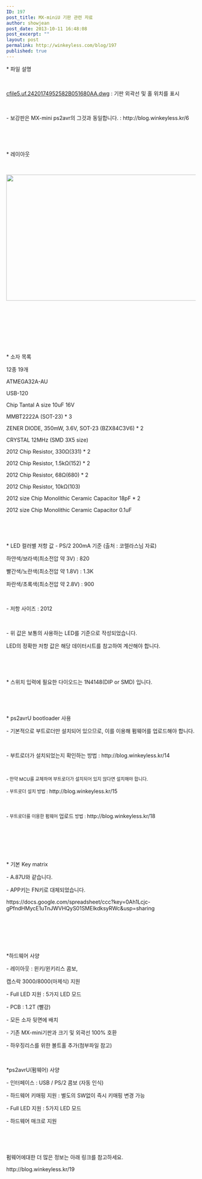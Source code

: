 ```yaml
---
ID: 197
post_title: MX-miniU 기판 관련 자료
author: showjean
post_date: 2013-10-11 16:48:08
post_excerpt: ""
layout: post
permalink: http://winkeyless.com/blog/197
published: true
---
```

<p>* 파일 설명</p><p><br /></p><p style="text-align: left;"></p><p><a href="http://winkeyless.com/blog/wp-content/uploads/1/cfile5.uf.2420174952582B051680AA.dwg" class="aligncenter" filename="bsk.u_outline_2000.dwg" filemime="application/octet-stream" />cfile5.uf.2420174952582B051680AA.dwg</a>&nbsp;: 기판 외곽선 및 홀 위치를 표시</p><p></p><p><br /></p><p>- 보강판은 MX-mini ps2avr의 그것과 동일합니다. :&nbsp;http://blog.winkeyless.kr/6</p><p><br /></p><p><br /></p><p>* 레이아웃</p><p><br /></p><p style="text-align: left; clear: none; float: none;"><img src="http://winkeyless.com/blog/wp-content/uploads/1/cfile24.uf.2218F245532F30A421D602.jpg" class="aligncenter" width="860" height="335" filename="keylayout_mini.jpg" filemime="image/jpeg" /></p><p><br /></p><p><br /></p><p><br /></p><p><br /></p><p>* 소자 목록</p><p>12종 19개</p><p>ATMEGA32A-AU</p><p>USB-120</p><p>Chip Tantal A size 10uF 16V</p><p>MMBT2222A (SOT-23) * 3</p><p>ZENER DIODE, 350mW, 3.6V, SOT-23 (BZX84C3V6) * 2</p><p>CRYSTAL&nbsp;12MHz (SMD 3X5 size)</p><p>2012 Chip Resistor, 330Ω(331) * 2</p><p>2012 Chip Resistor, 1.5kΩ(152) * 2</p><p>2012 Chip Resistor, 68Ω(680) * 2</p><p>2012 Chip Resistor, 10kΩ(103)</p><p>2012 size Chip Monolithic Ceramic Capacitor 18pF * 2</p><p>2012 size Chip Monolithic Ceramic Capacitor 0.1uF</p><p><br /></p><p><br /></p><p>* LED 컬러별 저항 값 - PS/2 200mA 기준 (출처 : 코렐라스님 자료)</p><p>하얀색/보라색(최소전압 약 3V) : 820</p><p>빨간색/노란색(최소전압 약 1.8V) : 1.3K</p><p>파란색/초록색(최소전압 약 2.8V) : 900</p><p><br /></p><p>- 저항 사이즈 : 2012</p><p><br /></p><p>- 위 값은 보통의 사용하는 LED를 기준으로 작성되었습니다.</p><p>LED의 정확한 저항 값은 해당 데이터시트를 참고하여 계산해야 합니다.</p><p><br /></p><p><br /></p><p>* 스위치 입력에 필요한 다이오드는 1N4148(DIP or SMD) 입니다.</p><p><br /></p><p><br /></p><p>* ps2avrU bootloader 사용</p><p>- 기본적으로 부트로더만 설치되어 있으므로, 이를 이용해 펌웨어를&nbsp;업로드해야 합니다.</p><p><br /></p><p>- 부트로더가 설치되었는지 확인하는 방법 : http://blog.winkeyless.kr/14</p><p><br /></p><p><span style="font-size: 9pt; line-height: 1.5;">- 만약 MCU를 교체하여 부트로더가 설치되어 있지 않다면 설치해야 합니다.&nbsp;</span></p><p><span style="font-size: 9pt; line-height: 1.5;">- 부트로더 설치 방법 :&nbsp;</span><span style="background-color: transparent;">http://blog.winkeyless.kr/15</span></p><p><br /></p><p><span style="font-size: 9pt; line-height: 1.5;">- 부트로더를 이용한 펌웨어&nbsp;</span>업로드<span style="font-size: 9pt; line-height: 1.5;">&nbsp;방법 :&nbsp;</span>http://blog.winkeyless.kr/18</p><p><br /></p><p><br /></p><p><br /></p><p>* 기본 Key matrix</p><p>- A.87U와 같습니다.</p><p>- APP키는 FN키로 대체되었습니다.</p><p>https://docs.google.com/spreadsheet/ccc?key=0Ah1Lcjc-gPfndHMycE1uTnJWVHQyS01SMElkdksyRWc&amp;usp=sharing</p><p><br /></p><p><br /></p><p><br /></p><p>*하드웨어 사양</p><p>- 레이아웃 : 윈키/윈키리스 콤보,&nbsp;</p><p>캡스락 3000/8000(마제식) 지원</p><p>- Full LED 지원 : 5가지 LED 모드</p><p>- PCB : 1.2T (빨강)</p><p>- 모든 소자 뒷면에 배치</p><p>- 기존 MX-mini기판과 크기 및 외곽선 100% 호환</p><p>- 하우징리스를 위한 볼트홀 추가(첨부파일 참고)</p><p><br /></p><p>*ps2avrU(펌웨어) 사양&nbsp;</p><p>- 인터페이스 : USB / PS/2 콤보 (자동 인식)</p><p>- 하드웨어 키매핑 지원 : 별도의 SW없이 즉시 키매핑 변경 가능</p><p>- Full LED 지원 : 5가지 LED 모드</p><p>- 하드웨어 매크로 지원</p><p><br /></p><p><br /></p><p>펌웨어에대한 더 많은 정보는 아래 링크를 참고하세요.</p><p>http://blog.winkeyless.kr/19</p><p><br /></p><p><br /></p><p><br /></p><style>.tblGenFixed td {padding:0 3px;overflow:hidden;white-space:normal;letter-spacing:0;word-spacing:0;background-color:#fff;z-index:1;border-top:0px none;border-left:0px none;border-bottom:1px solid #CCC;border-right:1px solid #CCC;} .dn {display:none} .tblGenFixed td.s0 {background-color:white;font-family:arial,sans,sans-serif;font-size:100.0%;font-weight:normal;font-style:normal;color:#000000;text-decoration:none;text-align:left;vertical-align:bottom;direction:auto-ltr;white-space:normal;overflow:hidden;border-top:1px solid #CCC;border-right:;border-bottom:1px solid #cccccc;border-left:1px solid #CCC;} .tblGenFixed td.s2 {background-color:white;font-family:arial,sans,sans-serif;font-size:100.0%;font-weight:normal;font-style:normal;color:#000000;text-decoration:none;text-align:left;vertical-align:bottom;direction:auto-ltr;white-space:normal;overflow:hidden;border-right:1px solid #cccccc;border-bottom:1px solid #000000;border-left:1px solid #cccccc;} .tblGenFixed td.s1 {background-color:white;font-family:arial,sans,sans-serif;font-size:100.0%;font-weight:normal;font-style:normal;text-decoration:none;vertical-align:bottom;direction:Context;white-space:normal;overflow:hidden;border-top:1px solid #CCC;border-right:;border-bottom:1px solid #cccccc;} .tblGenFixed td.s16 {background-color:white;font-family:arial,sans,sans-serif;font-size:100.0%;font-weight:normal;font-style:normal;text-decoration:none;text-align:center;vertical-align:bottom;direction:Context;white-space:normal;overflow:hidden;border-right:1px solid #000000;border-bottom:1px solid #000000;} .tblGenFixed td.s17 {background-color:white;font-family:arial,sans,sans-serif;font-size:100.0%;font-weight:normal;font-style:normal;text-decoration:none;vertical-align:bottom;direction:Context;white-space:normal;overflow:hidden;border-right:1px solid #cccccc;border-bottom:1px solid #cccccc;border-left:1px solid #cccccc;} .tblGenFixed td.s18 {background-color:white;font-family:arial,sans,sans-serif;font-size:100.0%;font-weight:normal;font-style:normal;text-decoration:none;text-align:center;vertical-align:bottom;direction:Context;white-space:normal;overflow:hidden;border-right:1px solid #cccccc;border-bottom:1px solid #cccccc;} .tblGenFixed td.s19 {background-color:white;font-family:arial,sans,sans-serif;font-size:100.0%;font-weight:normal;font-style:normal;text-decoration:none;text-align:center;vertical-align:bottom;direction:Context;white-space:normal;overflow:hidden;border-right:1px solid #cccccc;border-bottom:1px solid #cccccc;} .tblGenFixed td.s9 {background-color:white;font-family:arial,sans,sans-serif;font-size:100.0%;font-weight:normal;font-style:normal;text-decoration:none;text-align:center;vertical-align:bottom;direction:Context;white-space:normal;overflow:hidden;border-right:;border-bottom:;} .tblGenFixed td.s12 {background-color:white;font-family:arial,sans,sans-serif;font-size:100.0%;font-weight:normal;font-style:normal;color:#000000;text-decoration:none;text-align:center;vertical-align:bottom;direction:Context;white-space:normal;overflow:hidden;border-right:1px solid #000000;border-bottom:;} .tblGenFixed td.s13 {background-color:white;font-family:arial,sans,sans-serif;font-size:100.0%;font-weight:normal;font-style:normal;text-decoration:none;text-align:center;vertical-align:bottom;direction:Context;white-space:normal;overflow:hidden;border-right:1px solid #000000;border-bottom:;} .tblGenFixed td.s14 {background-color:white;font-family:arial,sans,sans-serif;font-size:100.0%;font-weight:normal;font-style:normal;text-decoration:none;text-align:center;vertical-align:bottom;direction:Context;white-space:normal;overflow:hidden;border-right:;border-bottom:1px solid #000000;} .tblGenFixed td.s7 {background-color:#efefef;font-family:arial,sans,sans-serif;font-size:100.0%;font-weight:normal;font-style:normal;color:#000000;text-decoration:none;text-align:center;vertical-align:bottom;direction:Context;white-space:normal;overflow:hidden;border-right:;border-bottom:;border-left:1px solid #000000;} .tblGenFixed td.s8 {background-color:white;font-family:arial,sans,sans-serif;font-size:100.0%;font-weight:normal;font-style:normal;color:#000000;text-decoration:none;text-align:center;vertical-align:bottom;direction:auto-ltr;white-space:normal;overflow:hidden;border-right:;border-bottom:;} .tblGenFixed td.s15 {background-color:white;font-family:arial,sans,sans-serif;font-size:100.0%;font-weight:normal;font-style:normal;color:#000000;text-decoration:none;text-align:center;vertical-align:bottom;direction:auto-ltr;white-space:normal;overflow:hidden;border-right:;border-bottom:1px solid #000000;} .tblGenFixed td.s5 {background-color:#efefef;font-family:arial,sans,sans-serif;font-size:100.0%;font-weight:normal;font-style:normal;color:#000000;text-decoration:none;text-align:center;vertical-align:bottom;direction:Context;white-space:normal;overflow:hidden;border-right:;border-bottom:;} .tblGenFixed td.s21 {background-color:#f9cb9c;font-family:arial,sans,sans-serif;font-size:100.0%;font-weight:normal;font-style:normal;color:#000000;text-decoration:none;text-align:center;vertical-align:bottom;direction:auto-ltr;white-space:normal;overflow:hidden;border-right:;border-bottom:;} .tblGenFixed td.s6 {background-color:#efefef;font-family:arial,sans,sans-serif;font-size:100.0%;font-weight:normal;font-style:normal;color:#000000;text-decoration:none;text-align:center;vertical-align:bottom;direction:Context;white-space:normal;overflow:hidden;border-right:1px solid #000000;border-bottom:;} .tblGenFixed td.s22 {background-color:#00ffff;font-family:arial,sans,sans-serif;font-size:100.0%;font-weight:normal;font-style:normal;color:#000000;text-decoration:none;text-align:center;vertical-align:bottom;direction:auto-ltr;white-space:normal;overflow:hidden;border-right:1px solid #000000;border-bottom:;} .tblGenFixed td.s3 {background-color:white;font-family:arial,sans,sans-serif;font-size:100.0%;font-weight:normal;font-style:normal;color:#000000;text-decoration:none;text-align:left;vertical-align:bottom;direction:auto-ltr;white-space:normal;overflow:hidden;border-right:1px solid #cccccc;border-bottom:1px solid #cccccc;} .tblGenFixed td.s10 {background-color:white;font-family:arial,sans,sans-serif;font-size:100.0%;font-weight:normal;font-style:normal;color:#000000;text-decoration:none;text-align:center;vertical-align:bottom;direction:auto-ltr;white-space:normal;overflow:hidden;border-right:1px solid #000000;border-bottom:;} .tblGenFixed td.s11 {background-color:white;font-family:arial,sans,sans-serif;font-size:100.0%;font-weight:normal;font-style:normal;color:#000000;text-decoration:none;text-align:center;vertical-align:bottom;direction:Context;white-space:normal;overflow:hidden;border-right:;border-bottom:;} .tblGenFixed td.s4 {background-color:#efefef;font-family:arial,sans,sans-serif;font-size:100.0%;font-weight:normal;font-style:normal;color:#000000;text-decoration:none;text-align:center;vertical-align:bottom;direction:auto-ltr;white-space:normal;overflow:hidden;border-right:;border-bottom:;border-left:1px solid #000000;} .tblGenFixed td.s20 {background-color:#00ffff;font-family:arial,sans,sans-serif;font-size:100.0%;font-weight:normal;font-style:normal;color:#000000;text-decoration:none;text-align:center;vertical-align:bottom;direction:auto-ltr;white-space:normal;overflow:hidden;border-right:;border-bottom:;} </style><p><br /></p>